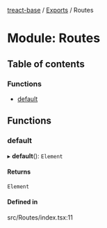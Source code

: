 [treact-base](../README.md) / [Exports](../modules.md) / Routes

# Module: Routes

## Table of contents

### Functions

- [default](Routes.md#default)

## Functions

### default

▸ **default**(): `Element`

#### Returns

`Element`

#### Defined in

src/Routes/index.tsx:11
